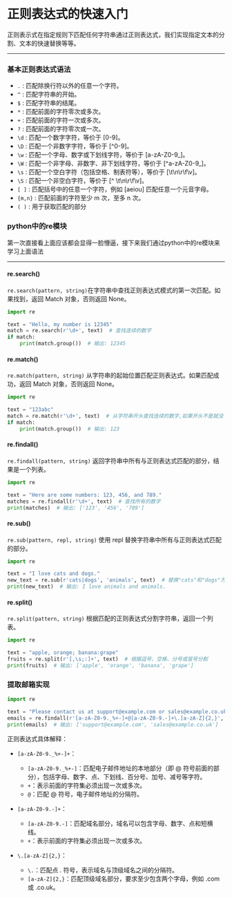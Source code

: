 # 正则表达式的快速入门

正则表示式在指定规则下匹配任何字符串通过正则表达式，我们实现指定文本的分割、文本的快速替换等等。

---

### 基本正则表达式语法

- `.` : 匹配除换行符以外的任意一个字符。
- `^` : 匹配字符串的开始。
- `$` : 匹配字符串的结尾。
- `*` : 匹配前面的字符零次或多次。
- `+` : 匹配前面的字符一次或多次。
- `?` : 匹配前面的字符零次或一次。
- `\d` : 匹配一个数字字符，等价于 [0-9]。
- `\D` : 匹配一个非数字字符，等价于 [^0-9]。
- `\w` : 匹配一个字母、数字或下划线字符，等价于 [a-zA-Z0-9_]。
- `\W` : 匹配一个非字母、非数字、非下划线字符，等价于 [^a-zA-Z0-9_]。
- `\s` : 匹配一个空白字符（包括空格、制表符等），等价于 [\t\n\r\f\v]。
- `\S` : 匹配一个非空白字符，等价于 [^ \t\n\r\f\v]。
- `[ ]` : 匹配括号中的任意一个字符，例如 [aeiou] 匹配任意一个元音字母。
- `{m,n}` : 匹配前面的字符至少 m 次，至多 n 次。
- `( )` : 用于获取匹配的部分


### python中的re模块
第一次直接看上面应该都会显得一脸懵逼，接下来我们通过python中的re模块来学习上面语法

---

#### re.search()
`re.search(pattern, string)`在字符串中查找正则表达式模式的第一次匹配。如果找到，返回 Match 对象，否则返回 None。

``` python
import re

text = "Hello, my number is 12345"
match = re.search(r'\d+', text)  # 查找连续的数字
if match:
    print(match.group())  # 输出: 12345
```

#### re.match()
`re.match(pattern, string)` 从字符串的起始位置匹配正则表达式。如果匹配成功，返回 Match 对象，否则返回 None。

```python
import re

text = "123abc"
match = re.match(r'\d+', text)  # 从字符串开头查找连续的数字,如果开头不是就没了
if match:
    print(match.group())  # 输出: 123
```

#### re.findall()
`re.findall(pattern, string)` 返回字符串中所有与正则表达式匹配的部分，结果是一个列表。

```python
import re

text = "Here are some numbers: 123, 456, and 789."
matches = re.findall(r'\d+', text)  # 查找所有的数字
print(matches)  # 输出: ['123', '456', '789']
```


#### re.sub()
`re.sub(pattern, repl, string)` 使用 repl 替换字符串中所有与正则表达式匹配的部分。

```python
import re

text = "I love cats and dogs."
new_text = re.sub(r'cats|dogs', 'animals', text)  # 替换"cats"和"dogs"为"animals"
print(new_text)  # 输出: I love animals and animals.
```

#### re.split()
`re.split(pattern, string)` 根据匹配的正则表达式分割字符串，返回一个列表。

```python
import re

text = "apple, orange; banana:grape"
fruits = re.split(r'[,\s;:]+', text)  # 根据逗号、空格、分号或冒号分割
print(fruits)  # 输出: ['apple', 'orange', 'banana', 'grape']
```

### 提取邮箱实现
```python
import re

text = "Please contact us at support@example.com or sales@example.co.uk"
emails = re.findall(r'[a-zA-Z0-9._%+-]+@[a-zA-Z0-9.-]+\.[a-zA-Z]{2,}', text)
print(emails)  # 输出: ['support@example.com', 'sales@example.co.uk']
```

正则表达式具体解释：
- `[a-zA-Z0-9._%+-]+`：
    - `[a-zA-Z0-9._%+-]`：匹配电子邮件地址的本地部分（即 @ 符号前面的部分），包括字母、数字、点、下划线、百分号、加号、减号等字符。
    - `+`：表示前面的字符集必须出现一次或多次。
    - `@`：匹配 @ 符号，电子邮件地址的分隔符。

- `[a-zA-Z0-9.-]+`：
    - `[a-zA-Z0-9.-]`：匹配域名部分，域名可以包含字母、数字、点和短横线。
    - `+`：表示前面的字符集必须出现一次或多次。

- `\.[a-zA-Z]{2,}`：
    - `\.`：匹配点 . 符号，表示域名与顶级域名之间的分隔符。
    - `[a-zA-Z]{2,}`：匹配顶级域名部分，要求至少包含两个字母，例如 .com 或 .co.uk。